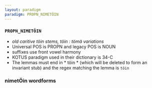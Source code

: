 ```yaml
---
layout: paradigm
paradigm: PROPN_NIMETÖIN
---
```

### ` PROPN_NIMETÖIN `

* _old caritive töin stems, töin : tömä variations_
* Universal POS is PROPN and legacy POS is NOUN
* suffixes use front vowel harmony
* KOTUS paradigm used in their dictionary is 34-C
* The lemmas must end in * töin * (which will be deleted to form an invariant stub) and the regex matching the lemma is ` töin `

### nimetÖin wordforms


